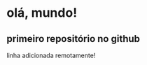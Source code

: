 # olá, mundo!
 primeiro repositório no github 
 -----------------------------------
 linha adicionada remotamente!
